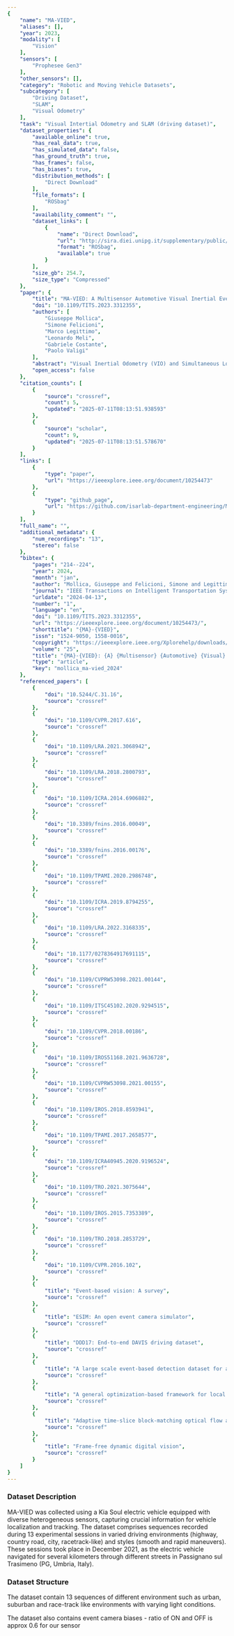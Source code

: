 ```yaml
---
{
    "name": "MA-VIED",
    "aliases": [],
    "year": 2023,
    "modality": [
        "Vision"
    ],
    "sensors": [
        "Prophesee Gen3"
    ],
    "other_sensors": [],
    "category": "Robotic and Moving Vehicle Datasets",
    "subcategory": [
        "Driving Dataset",
        "SLAM",
        "Visual Odometry"
    ],
    "task": "Visual Intertial Odometry and SLAM (driving dataset)",
    "dataset_properties": {
        "available_online": true,
        "has_real_data": true,
        "has_simulated_data": false,
        "has_ground_truth": true,
        "has_frames": false,
        "has_biases": true,
        "distribution_methods": [
            "Direct Download"
        ],
        "file_formats": [
            "ROSbag"
        ],
        "availability_comment": "",
        "dataset_links": [
            {
                "name": "Direct Download",
                "url": "http://sira.diei.unipg.it/supplementary/public/Datasets/MA-VIED/Data/",
                "format": "ROSbag",
                "available": true
            }
        ],
        "size_gb": 254.7,
        "size_type": "Compressed"
    },
    "paper": {
        "title": "MA-VIED: A Multisensor Automotive Visual Inertial Event Dataset",
        "doi": "10.1109/TITS.2023.3312355",
        "authors": [
            "Giuseppe Mollica",
            "Simone Felicioni",
            "Marco Legittimo",
            "Leonardo Meli",
            "Gabriele Costante",
            "Paolo Valigi"
        ],
        "abstract": "Visual Inertial Odometry (VIO) and Simultaneous Localization and Mapping (SLAM) have experienced increasing interest in both the consumer and racing automotive sectors in recent decades. With the introduction of novel neuromorphic vision sensors, it is now possible to accurately localize a vehicle even under complex environmental conditions, leading to an improved and safer driving experience. In this paper, we propose MA-VIED, a large-scale driving dataset that collects race tracklike loops, maneuvers, and standard driving scenarios, all bundled in a rich sensory dataset. MA-VIED provides highly accurate IMU data, standard and event camera streams, and RTK position data from a dual GPS antenna, both of which are hardwaresynchronized with all cameras and IMU data. In addition, we collect accurate wheel odometry data and other data from the vehicle\u2019s CAN bus. The dataset contains 13 sequences collected in urban, suburban, and racetrack-like environments with varying lighting conditions and driving dynamics. We provide groundtruth RTK data for algorithms evaluation and the calibration sequences for both IMU and cameras. We then present three tests to demonstrate how MA-VIED can be suitable for monocular VIO applications, using state-of-the-art VIO algorithms and an EKF-based sensor fusion solution. The experimental results show that MA-VIED can support the development and prototyping of novel automotive-oriented frame and event-based monocular VIO algorithms.",
        "open_access": false
    },
    "citation_counts": [
        {
            "source": "crossref",
            "count": 5,
            "updated": "2025-07-11T08:13:51.938593"
        },
        {
            "source": "scholar",
            "count": 9,
            "updated": "2025-07-11T08:13:51.578670"
        }
    ],
    "links": [
        {
            "type": "paper",
            "url": "https://ieeexplore.ieee.org/document/10254473"
        },
        {
            "type": "github_page",
            "url": "https://github.com/isarlab-department-engineering/MA-VIED"
        }
    ],
    "full_name": "",
    "additional_metadata": {
        "num_recordings": "13",
        "stereo": false
    },
    "bibtex": {
        "pages": "214--224",
        "year": 2024,
        "month": "jan",
        "author": "Mollica, Giuseppe and Felicioni, Simone and Legittimo, Marco and Meli, Leonardo and Costante, Gabriele and Valigi, Paolo",
        "journal": "IEEE Transactions on Intelligent Transportation Systems",
        "urldate": "2024-04-13",
        "number": "1",
        "language": "en",
        "doi": "10.1109/TITS.2023.3312355",
        "url": "https://ieeexplore.ieee.org/document/10254473/",
        "shorttitle": "{MA}-{VIED}",
        "issn": "1524-9050, 1558-0016",
        "copyright": "https://ieeexplore.ieee.org/Xplorehelp/downloads/license-information/IEEE.html",
        "volume": "25",
        "title": "{MA}-{VIED}: {A} {Multisensor} {Automotive} {Visual} {Inertial} {Event} {Dataset}",
        "type": "article",
        "key": "mollica_ma-vied_2024"
    },
    "referenced_papers": [
        {
            "doi": "10.5244/C.31.16",
            "source": "crossref"
        },
        {
            "doi": "10.1109/CVPR.2017.616",
            "source": "crossref"
        },
        {
            "doi": "10.1109/LRA.2021.3068942",
            "source": "crossref"
        },
        {
            "doi": "10.1109/LRA.2018.2800793",
            "source": "crossref"
        },
        {
            "doi": "10.1109/ICRA.2014.6906882",
            "source": "crossref"
        },
        {
            "doi": "10.3389/fnins.2016.00049",
            "source": "crossref"
        },
        {
            "doi": "10.3389/fnins.2016.00176",
            "source": "crossref"
        },
        {
            "doi": "10.1109/TPAMI.2020.2986748",
            "source": "crossref"
        },
        {
            "doi": "10.1109/ICRA.2019.8794255",
            "source": "crossref"
        },
        {
            "doi": "10.1109/LRA.2022.3168335",
            "source": "crossref"
        },
        {
            "doi": "10.1177/0278364917691115",
            "source": "crossref"
        },
        {
            "doi": "10.1109/CVPRW53098.2021.00144",
            "source": "crossref"
        },
        {
            "doi": "10.1109/ITSC45102.2020.9294515",
            "source": "crossref"
        },
        {
            "doi": "10.1109/CVPR.2018.00186",
            "source": "crossref"
        },
        {
            "doi": "10.1109/IROS51168.2021.9636728",
            "source": "crossref"
        },
        {
            "doi": "10.1109/CVPRW53098.2021.00155",
            "source": "crossref"
        },
        {
            "doi": "10.1109/IROS.2018.8593941",
            "source": "crossref"
        },
        {
            "doi": "10.1109/TPAMI.2017.2658577",
            "source": "crossref"
        },
        {
            "doi": "10.1109/ICRA40945.2020.9196524",
            "source": "crossref"
        },
        {
            "doi": "10.1109/TRO.2021.3075644",
            "source": "crossref"
        },
        {
            "doi": "10.1109/IROS.2015.7353389",
            "source": "crossref"
        },
        {
            "doi": "10.1109/TRO.2018.2853729",
            "source": "crossref"
        },
        {
            "doi": "10.1109/CVPR.2016.102",
            "source": "crossref"
        },
        {
            "title": "Event-based vision: A survey",
            "source": "crossref"
        },
        {
            "title": "ESIM: An open event camera simulator",
            "source": "crossref"
        },
        {
            "title": "DDD17: End-to-end DAVIS driving dataset",
            "source": "crossref"
        },
        {
            "title": "A large scale event-based detection dataset for automotive",
            "source": "crossref"
        },
        {
            "title": "A general optimization-based framework for local odometry estimation with multiple sensors",
            "source": "crossref"
        },
        {
            "title": "Adaptive time-slice block-matching optical flow algorithm for dynamic vision sensors",
            "source": "crossref"
        },
        {
            "title": "Frame-free dynamic digital vision",
            "source": "crossref"
        }
    ]
}
---
```




### Dataset Description

MA-VIED was collected using a Kia Soul electric vehicle equipped with diverse heterogeneous sensors, capturing crucial information for vehicle localization and tracking. The dataset comprises sequences recorded during 13 experimental sessions in varied driving environments (highway, country road, city, racetrack-like) and styles (smooth and rapid maneuvers). These sessions took place in December 2021, as the electric vehicle navigated for several kilometers through different streets in Passignano sul Trasimeno (PG, Umbria, Italy).
### Dataset Structure 
The dataset contain 13 sequences of different environment such as urban, suburban and race-track like environments with varying light conditions. 

The dataset also contains event camera biases - ratio of ON and OFF is approx 0.6 for our sensor